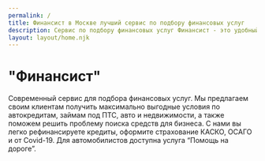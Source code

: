 ```yaml
---
permalink: /
title: Финансист в Москве лучший сервис по подбору финансовых услуг
description: Сервис по подбору финансовых услуг Финансист - это удобный способ получить выгодные условия в кратчайшие сроки
layout: layout/home.njk
---
```


# "Финансист"

Современный сервис для подбора финансовых услуг. Мы предлагаем своим клиентам получить максимально выгодные условия по автокредитам, займам под ПТС, авто и недвижимости, а также поможем решить проблему поиска средств для бизнеса. С нами вы легко рефинансируете кредиты, оформите страхование КАСКО, ОСАГО и от Covid-19. Для автомобилистов доступна услуга “Помощь на дороге”.
